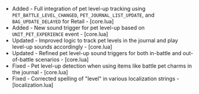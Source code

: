 - Added - Full integration of pet level-up tracking using `PET_BATTLE_LEVEL_CHANGED`, `PET_JOURNAL_LIST_UPDATE`, and `BAG_UPDATE_DELAYED` for Retail - [core.lua]
- Added - New sound trigger for pet level-up based on `UNIT_PET_EXPERIENCE` event - [core.lua]
- Updated - Improved logic to track pet levels in the journal and play level-up sounds accordingly - [core.lua]
- Updated - Refined pet level-up sound triggers for both in-battle and out-of-battle scenarios - [core.lua]
- Fixed - Pet level-up detection when using items like battle pet charms in the journal - [core.lua]
- Fixed - Corrected spelling of "level" in various localization strings - [localization.lua]